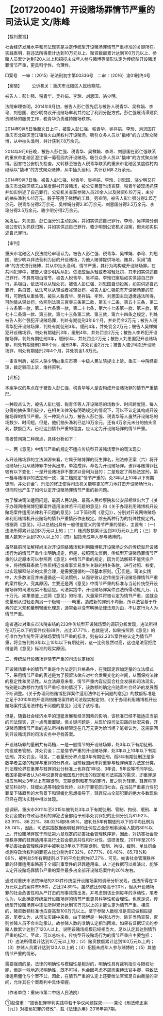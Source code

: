 # 【201720040】开设赌场罪情节严重的司法认定 文/陈峰

【裁判要旨】

社会经济发展水平和司法现实是决定传统型开设赌场罪情节严重标准的关键所在。实践表明，将违法所得累计达到10万元以上、赌资数额累计达到100万元以上、参赌人员累计达到120人以上和招揽未成年人参与赌博等情形认定为传统型开设赌场罪情节严重，更具科学性、合理性。

□案号　一审：（2015）碚法刑初字第00336号　二审：（2016）渝01刑终4号

【案情】 　　公诉机关：重庆市北碚区人民检察院。

被告人：彭仁强、税青华、吴祥娟、李玲、刘思国、骆少明。

法院审理查明，2014年9月初，被告人彭仁强先后与被告人税青华、吴祥娟、李玲、刘思国、骆少明商议开设赌场牟利并约定了利润分配方式，彭仁强雇请谭建负责赌场的服务工作，税青华负责维持赌场秩序。

2014年9月5日晚至次日上午，被告人彭仁强、税青华、吴祥娟、李玲、刘思国在重庆市北碚区澄江镇烽火山民权村开设赌场，吸引众多人员以"撬棒"的方式聚众赌博，从中抽头渔利，共计获利7.8万余元。

2014年9月6日晚，被告人彭仁强、税青华、吴祥娟、李玲、刘思国在彭仁强联系的重庆市北碚区澄江镇一葡萄园内开设赌场，吸引众多人员以"撬棒"的方式聚众赌博。因害怕公安机关检查，又转移至被告人税青华联系的重庆市北碚区某度假村内继续以"撬棒"的方式聚众赌博，从中抽头渔利，共计获利8.2万余元。

2014年9月7日晚，被告人彭仁强、税青华、吴祥娟、李玲、刘思国、骆少明又在重庆市北碚区缙云山某度假村开设赌场，被公安民警当场查获。税青华被现场抓获并如实供述了自己罪行。公安机关查获参赌人员20余人以及赌资6.19万元，未分的抽头渔利4.41万元、骰子等用于赌博的工具。另查明，被告人彭仁强分得2.15万余元、税青华分得2万余元、吴祥娟分得2.85万余元、刘思国分得3.5万余元、李玲分得3.5万余元、骆少明分得2万余元。

案发后，刘思国、彭仁强分别主动投案，并如实供述自己罪行。李玲、吴祥娟分别被公安机关抓获归案，并如实供述自己罪行。骆少明到公安机关投案，但未如实供述自己罪行。

【审判】

重庆市北碚区人民法院经审理认为，被告人彭仁强、税青华、吴祥娟、李玲、刘思国、骆少明以非法营利为目的开设赌场，为他人赌博提供场地、赌具，采用"撬棒"的方式进行赌博，并从中抽头渔利，情节严重，其行为均构成开设赌场罪。在共同犯罪中，被告人骆少明系从犯，依法应当从轻或者减轻处罚，其未如实供述自己罪行，不具有坦白情节。被告人税青华、吴祥娟、李玲归案后如实供述自己罪行，系坦白，依法可以从轻处罚。被告人彭仁强、刘思国自动投案，如实供述自己罪行，系自首，依法可以从轻或者减轻处罚。被告人彭仁强犯有开设赌场罪的前科，可酌情从重处罚。被告人税青华、吴祥娟、李玲、刘思国主动退缴违法所得，可酌情从轻处罚。依照刑法第三百零三条第二款，第五十二条，第五十三条，第二十五条第一款，第二十六条第一款，第二十七条，第六十七条第一款、第三款，第七十二条第一款、第三款，第七十三条第二款、第三款，第六十四条之规定，判处被告人彭仁强犯开设赌场罪，判处有期徒刑3年6个月，并处罚金2万元；被告人税青华犯开设赌场罪，判处有期徒刑3年，缓刑4年，并处罚金2万元；被告人吴祥娟犯开设赌场罪，判处有期徒刑3年，缓刑4年，并处罚金2万元；被告人李玲犯开设赌场罪，判处有期徒刑3年，缓刑5年，并处罚金2万元；被告人刘思国犯开设赌场罪，判处有期徒刑2年8个月，缓刑3年，并处罚金2万元；被告人骆少明犯开设赌场罪，判处有期徒刑2年4个月，并处罚金1.8万元。

一审宣判后，被告人骆少明向重庆市第一中级人民法院提出上诉。重庆一中院经审理，裁定驳回上诉，维持原判。

【评析】

本案争议的焦点在于被告人彭仁强、税青华等人是否构成开设赌场罪的情节严重情形。

一种观点认为，被告人彭仁强、税青华等人开设赌场的场数少、时间跨度短、每人分得的抽头渔利较少，在相关法律没有明确规定的情况下，可以不认定其构成开设赌场罪的情节严重。另一种观点认为，被告人彭仁强、税青华等人虽然开设赌场的场数少、时间短，但是，他们抽头渔利已达16万余元，还有4万余元未分的抽头渔利，数额巨大，已经达到情节严重的程度，应认定为开设赌场罪的情节严重。

笔者赞同第二种观点，具体分析如下：

一、两《意见》中情节严重的规定不适应传统型开设赌场案件的司法现实

从开设赌场罪的立法渊源来看，它属于赌博罪的衍生罪名，刑法修正案（六）将开设赌场行为从赌博罪中分离出来，单独成罪，命名为开设赌场罪。该罪与赌博罪比较有以下变化：一是开设赌场罪不要求以营利为目的；二是规定了两档法定刑，第一档与赌博罪的法定刑一致，第二档规定"情节严重的，处3年以上10年以下有期徒刑，并处罚金"。刑法的修正使得司法机关能够更加有力地打击开设赌场行为，但同时也产生了如何认定开设赌场罪情节严重的新问题。

为了解决司法适用问题，最高人民法院、最高人民检察院和公安部相继出台了《关于办理网络赌博犯罪案件适用法律若干问题的意见》和《关于办理利用赌博机开设赌场案件适用法律若干问题的意见》（以下简称两《意见》），分别对开设网络赌场和利用赌博机开设赌场的情节严重情形作出规定。除去两种行为的特殊性规定外，根据两《意见》，可以总结出具有一般借鉴意义的情节严重的情形，主要有：（一）违法所得累计达到3万元以上的；（二）赌资数额累计达到30万元以上的；（三）参赌人数累计达到120人以上的；（四）招揽未成年人参与赌博的。

虽然目前司法解释尚未对开设网络赌场和利用赌博机开设赌场之外的传统型开设赌场行为的情节严重作出明确规定，但是，按照司法惯例，传统型开设赌场罪情节严重的认定原本可以参照两《意见》中情节严重的规定。因为司法解释不能凭空产生，将待解释条款与性质相近或者事实易发生关联的相关条款，进行对照、权衡，以实现解释结论的实质合理，是需要遵循的一项基本原则。①但是，司法实践中，大多数法官并未遵循这一司法惯例，从而导致认定传统型开设赌场罪情节严重的案件极少。究其原因，主要还是两《意见》中情节严重的标准与当前传统型开设赌场罪的司法现实不相适应。司法实践中，开设赌场罪案件违法所得动辄几万、几十万元，如果借鉴上述两《意见》的标准，大量案件将被认定为情节严重，这就会使量刑从过轻走向另一个极端------畸重，造成新的罪刑不均衡，所以法官基于朴素的正义观和量刑轻缓化理念，通常会以没有明确法律法规为由，不认定行为人为情节严重。

笔者通过对重庆市法院审结的233件传统型开设赌场案的调研分析发现，违法所得在3万元以下的案件仅有88件，占比37.77%，也就是说，如果按照两《意见》的标准作为传统型开设赌场案情节严重的标准，则有62.23%案件被认定为情节严重，将会被判处3年以上10年以下有期徒刑，这一比例显然过高，这也是法官拒绝借鉴两《意见》标准的现实原因。

二、传统型开设赌场罪情节严重的司法认定标准

开设赌场罪中的情节严重是作为法定刑升格条件，在我国定罪加定量的立法模式下，采用情节严重的表述是为了预留法律应对社会发展变化的空间，从而保持法律的稳定性和灵活性。从立法原意来看，情节严重内容应契合社会发展和司法现实，特别是以数额作为情节严重标准的情况下，该数额的确定应随着社会经济的发展而不断调整。《关于办理网络赌博犯罪案件适用法律若干问题的意见》的数额标准是立足于2010年的开设网络赌场案件的司法现实制定的，《关于办理利用赌博机开设赌场案件适用法律若干问题的意见》沿用了该标准。

但是，随着社会经济水平的迅猛发展和经济因素的影响，该标准已经不能适应当前的司法现实，这一点毋庸置疑。但关键问题是，从现阶段司法实践的状况来看，开设赌场罪情节严重的违法所得数额限定在几万元更为恰当呢？笔者认为，这需要回到开设赌场罪的司法实务中寻找答案。

开设赌场罪的量刑共有两档，一是一般情节的开设赌场罪，处3年以下有期徒刑、拘役或者管制，并处罚金；二是情节严重的开设赌场罪，处3年以上10年以下有期徒刑，并处罚金。可见，二者量刑分界点是3年有期徒刑，而3年有期徒刑正是多数学者主张的轻罪与重罪的分界点。目前我国尚未将重罪与轻罪确定为法定分类，刑法理论界在重罪与轻罪的划分标准上也存在1年说、3年说、5年说等不同学说。我国多数学者认为3年说更符合我国现行刑法的规定和司法实践的需求，即重罪是指应当判处3年以上有期徒刑、无期徒刑和死刑的罪行，反之则为轻罪。轻罪将享受前科封存、轻缓处遇等制度性优待，以利于罪犯回归社会。在当前严重暴力性犯罪呈下降趋势的大背景下和轻缓化思想指导下，轻罪应占全部犯罪的绝大多数现象已经在司法实践中得以体现。

据调研，重庆市2011年至2015年被判处3年以下有期徒刑、管制、拘役、缓刑、单处罚金或剥夺政治权利的罪犯占全部给予刑事处罚罪犯的比例分别为81.92%、83.91%、86.22%、88.02%和88.65%，被判处5年有期徒刑以下的平均比例为85.74%，因此，司法实践数据表明轻罪的比例应占全部刑事涉案人数的80%以上。开设赌场罪属于刑法第六章规定的妨害社会管理秩序罪，因此，对妨害社会管理秩序罪的轻罪适用率进行比较会更具共性和针对性。调研发现，2011年至2015年妨害社会管理秩序罪中被判处3年以下有期徒刑、管制、拘役、缓刑、单处罚金或剥夺政治权利的罪犯占比分别为87.32%、87.77%、86.48%、85.78%和89%，被判处5年有期徒刑以下的平均比例为87.27%，可见，妨害社会管理秩序罪的轻罪适用率略高于全部刑事案件的轻罪适用率。从上述数据可以推演出，能够认定开设赌场罪情节严重的案件最多占全部开设赌场案件的20%左右。

通过对重庆市法院审结的233件传统型开设赌场案的调研分析发现，违法所得在10万元以上的案件有58件，占比24.89%。虽然该比例略高于20%，但从开设赌场罪的社会危害性和从严打击的刑事政策出发，并考虑到该比例每年的浮动性，笔者认为，以此确定传统型开设赌场罪的情节严重更具科学性和合理性。也就是说，传统型开设赌场罪中违法所得累计达到10万元以上的才能认定为情节严重。相应的，赌资数额标准也应提高至100万元以上。至于参赌人数标准是否应做相应提高，笔者认为，从司法实践中来看，由于赌博是一种违法行为，除非当场查获，否则参赌人员不会主动承认，故参赌人数的准确认定相当困难。如果有证据证实的参赌人数累计达到了120人以上，说明该赌场规模已经相当大，足以认定其达到情节严重的标准。至此，可以总结出，传统型开设赌场行为的情节严重应主要包括：（1）违法所得累计达到10万元以上的；（2）赌资数额累计达到100万元以上的；（3）参赌人员累计达到120人以上的；（4）招揽未成年人参与赌博的；（5）其他情节严重的情形。

需要强调的是，法律的明确性与模糊性是相对的，明确性具有裁判指引与限权功能，但是一味地追求明确性，既不可得，也会因考虑不周而束缚法官手脚，导致法律适用僵化与个案不公。因此，在情节严重的认定上还要给法官留足自由裁量的空间，允许其在个案裁判中具体把握。

（作者单位：重庆市第二中级人民法院）

①赵俊甫："猥亵犯罪审判实践中若干争议问题探究------兼论《刑法修正案（九）》对猥亵犯罪的修改"，载《法律适用》2016年第7期。